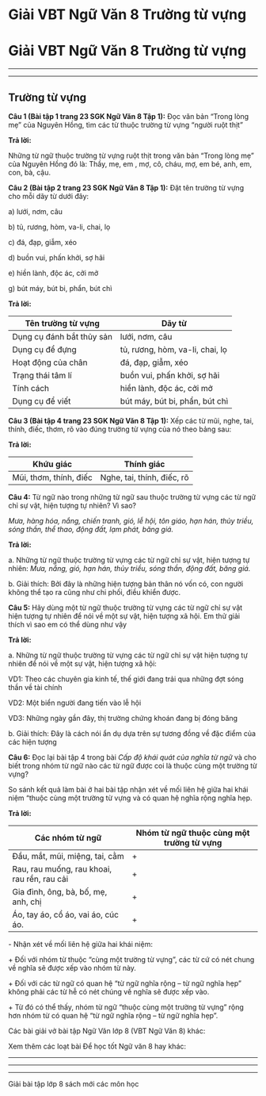 # Giải VBT Ngữ Văn 8 Trường từ vựng

# Giải VBT Ngữ Văn 8 Trường từ vựng

* * *

* * *

## Trường từ vựng

**Câu 1 (Bài tập 1 trang 23 SGK Ngữ Văn 8 Tập 1):** Đọc văn bản “Trong lòng mẹ” của Nguyên Hồng, tìm các từ thuộc trường từ vựng “người ruột thịt” 

**Trả lời:**

Những từ ngữ thuộc trường từ vựng ruột thịt trong văn bản “Trong lòng mẹ” của Nguyên Hồng đó là: Thầy, mẹ, em , mợ, cô, cháu, mợ, em bé, anh, em, con, bà, cậu.

**Câu 2 (Bài tập 2 trang 23 SGK Ngữ Văn 8 Tập 1):** Đặt tên trường từ vựng cho mỗi dãy từ dưới đây:

a) lưới, nơm, câu

b) tủ, rương, hòm, va-li, chai, lọ

c) đá, đạp, giẫm, xéo

d) buồn vui, phấn khởi, sợ hãi

e) hiền lành, độc ác, cởi mở

g) bút máy, bút bi, phẩn, bút chì 

**Trả lời:**

Tên trường từ vựng | Dãy từ  
---|---  
Dụng cụ đánh bắt thủy sản | lưới, nơm, câu  
Dụng cụ để đựng | tủ, rương, hòm, va-li, chai, lọ  
Hoạt động của chân | đá, đạp, giẫm, xéo  
Trạng thái tâm lí | buồn vui, phấn khởi, sợ hãi  
Tính cách | hiền lành, độc ác, cởi mở  
Dụng cụ để viết | bút máy, bút bi, phẩn, bút chì  
  
**Câu 3 (Bài tập 4 trang 23 SGK Ngữ Văn 8 Tập 1):** Xếp các từ mũi, nghe, tai, thính, điếc, thơm, rõ vào đúng trường từ vựng của nó theo bảng sau: 

**Trả lời:**

Khứu giác | Thính giác  
---|---  
Mũi, thơm, thính, điếc | Nghe, tai, thính, điếc, rõ  
  
**Câu 4:** Từ ngữ nào trong những từ ngữ sau thuộc trường từ vựng các từ ngữ chỉ sự vật, hiện tượng tự nhiên? Vì sao?

_Mưa, hàng hóa, nắng, chiến tranh, gió, lễ hội, tôn giáo, hạn hán, thủy triều, sóng thần, thể thao, động đất, lạm phát, băng giá._

**Trả lời:**

a. Những từ ngữ thuộc trường từ vựng các từ ngữ chỉ sự vật, hiện tượng tự nhiên: _Mưa, nắng, gió, hạn hán, thủy triều, sóng thần, động đất, băng giá._

b. Giải thích: Bởi đây là những hiện tượng bản thân nó vốn có, con người không thể tạo ra cũng như chi phối, điều khiển được.

**Câu 5:** Hãy dùng một từ ngữ thuộc trường từ vựng các từ ngữ chỉ sự vật hiện tượng tự nhiên để nói về một sự vật, hiện tượng xã hội. Em thử giải thích vì sao em có thể dùng như vậy 

**Trả lời:**

a. Những từ ngữ thuộc trường từ vựng các từ ngữ chỉ sự vật hiện tượng tự nhiên để nói về một sự vật, hiện tượng xã hội:

VD1: Theo các chuyên gia kinh tế, thế giới đang trải qua những đợt sóng thần về tài chính

VD2: Một biển người đang tiến vào lễ hội

VD3: Những ngày gần đây, thị trường chứng khoán đang bị đóng băng

b. Giải thích: Đây là cách nói ẩn dụ dựa trên sự tương đồng về đặc điểm của các hiện tượng

**Câu 6:** Đọc lại bài tập 4 trong bài _Cấp độ khái quát của nghĩa từ ngữ_ và cho biết trong nhóm từ ngữ nào các từ ngữ được coi là thuộc cùng một trường từ vựng? 

So sánh kết quả làm bài ở hai bài tập nhận xét về mối liên hệ giữa hai khái niệm “thuộc cùng một trường từ vựng và có quan hệ nghĩa rộng nghĩa hẹp. 

**Trả lời:**

Các nhóm từ ngữ | Nhóm từ ngữ thuộc cùng một trường từ vựng  
---|---  
Đầu, mắt, mũi, miệng, tai, cằm | +  
Rau, rau muống, rau khoai, rau rền, rau cải | +  
Gia đình, ông, bà, bố, mẹ, anh, chị | +  
Áo, tay áo, cổ áo, vai áo, cúc áo. | +  
  
\- Nhận xét về mối liên hệ giữa hai khái niệm: 

\+ Đối với nhóm từ thuộc “cùng một trường từ vựng”, các từ cứ có nét chung về nghĩa sẽ được xếp vào nhóm từ này.

\+ Đối với các từ ngữ có quan hệ “từ ngữ nghĩa rộng – từ ngữ nghĩa hẹp” không phải các từ hễ có nét chúng về nghĩa sẽ được xếp vào.

\+ Từ đó có thể thấy, nhóm từ ngữ “thuộc cùng một trường từ vựng” rộng hơn nhóm từ có quan hệ “từ ngữ nghĩa rộng – từ ngữ nghĩa hẹp”.

Các bài giải vở bài tập Ngữ Văn lớp 8 (VBT Ngữ Văn 8) khác:

Xem thêm các loạt bài Để học tốt Ngữ văn 8 hay khác:

* * *

* * *

* * *

Giải bài tập lớp 8 sách mới các môn học
